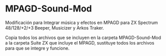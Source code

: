 # MPAGD-Sound-Mod
Modificación para Integrar música y efectos en MPAGD para ZX Spectrum 48/128/+2/+3 Beeper, Musicizer y Arkos Traker.

Copia todos los archivos que se incluyen en la carpeta MPAGD-Sound-Mod a la carpeta Suite ZX que incluye el MPAGD, sustituye todos los archivos para que se integre y funcione.
